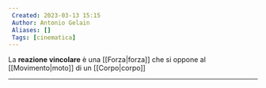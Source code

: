 ```yaml
---
 Created: 2023-03-13 15:15
 Author: Antonio Gelain
 Aliases: []
 Tags: [cinematica]
---
```


La **reazione vincolare** è una [[Forza|forza]] che si oppone al [[Movimento|moto]] di un [[Corpo|corpo]]

---

